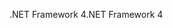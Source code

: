 <span data-ttu-id="adba9-101">.NET Framework 4</span><span class="sxs-lookup"><span data-stu-id="adba9-101">.NET Framework 4</span></span>